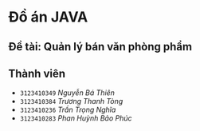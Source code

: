 # Đồ án JAVA 
## Đề tài: Quản lý bán văn phòng phẩm

## Thành viên
- `3123410349` *Nguyễn Bá Thiên*
- `3123410384` *Trương Thanh Tòng*
- `3123410236` *Trần Trọng Nghĩa*
- `3123410283` *Phan Huỳnh Bảo Phúc*
